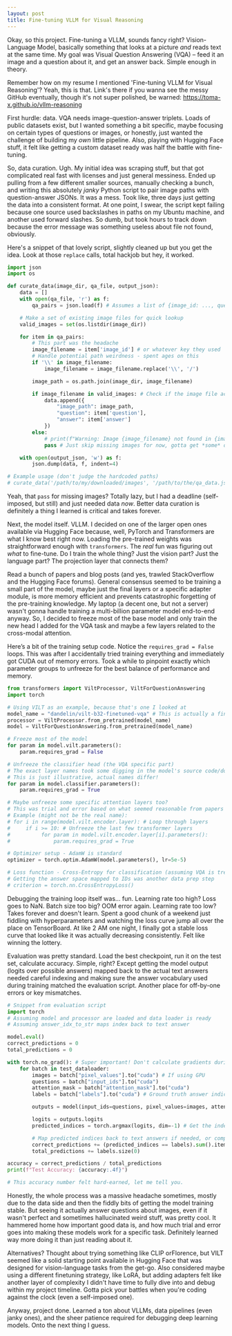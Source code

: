 ```yaml
---
layout: post
title: Fine-tuning VLLM for Visual Reasoning
---
```


Okay, so this project. Fine-tuning a VLLM, sounds fancy right? Vision-Language Model, basically something that looks at a picture *and* reads text at the same time. My goal was Visual Question Answering (VQA) – feed it an image and a question about it, and get an answer back. Simple enough in theory.

Remember how on my resume I mentioned 'Fine-tuning VLLM for Visual Reasoning'? Yeah, this is that. Link's there if you wanna see the messy GitHub eventually, though it's not super polished, be warned: https://toma-x.github.io/vllm-reasoning

First hurdle: data. VQA needs image-question-answer triplets. Loads of public datasets exist, but I wanted something a bit specific, maybe focusing on certain types of questions or images, or honestly, just wanted the challenge of building my *own* little pipeline. Also, playing with Hugging Face stuff, it felt like getting a custom dataset ready was half the battle with fine-tuning.

So, data curation. Ugh. My initial idea was scraping stuff, but that got complicated real fast with licenses and just general messiness. Ended up pulling from a few different smaller sources, manually checking a bunch, and writing this absolutely *janky* Python script to pair image paths with question-answer JSONs. It was a mess. Took like, three days just getting the data into a consistent format. At one point, I swear, the script kept failing because one source used backslashes in paths on my Ubuntu machine, and another used forward slashes. So dumb, but took hours to track down because the error message was something useless about file not found, obviously.

Here's a snippet of that lovely script, slightly cleaned up but you get the idea. Look at those `replace` calls, total hackjob but hey, it worked.

```python
import json
import os

def curate_data(image_dir, qa_file, output_json):
    data = []
    with open(qa_file, 'r') as f:
        qa_pairs = json.load(f) # Assumes a list of {image_id: ..., question: ..., answer: ...}

    # Make a set of existing image files for quick lookup
    valid_images = set(os.listdir(image_dir))

    for item in qa_pairs:
        # This part was the headache
        image_filename = item['image_id'] # or whatever key they used
        # Handle potential path weirdness - spent ages on this
        if '\\' in image_filename:
            image_filename = image_filename.replace('\\', '/')

        image_path = os.path.join(image_dir, image_filename)

        if image_filename in valid_images: # Check if the image file actually exists
            data.append({
                "image_path": image_path,
                "question": item['question'],
                "answer": item['answer']
            })
        else:
            # print(f"Warning: Image {image_filename} not found in {image_dir}") # uncommented this line so much
            pass # Just skip missing images for now, gotta get *some* data

    with open(output_json, 'w') as f:
        json.dump(data, f, indent=4)

# Example usage (don't judge the hardcoded paths)
# curate_data('/path/to/my/downloaded/images', '/path/to/the/qa_data.json', 'my_curated_dataset.json')
```
Yeah, that `pass` for missing images? Totally lazy, but I had a deadline (self-imposed, but still) and just needed data *now*. Better data curation is definitely a thing I learned is critical and takes forever.

Next, the model itself. VLLM. I decided on one of the larger open ones available via Hugging Face because, well, PyTorch and Transformers are what I know best right now. Loading the pre-trained weights was straightforward enough with `transformers`. The *real* fun was figuring out *what* to fine-tune. Do I train the whole thing? Just the vision part? Just the language part? The projection layer that connects them?

Read a bunch of papers and blog posts (and yes, trawled StackOverflow and the Hugging Face forums). General consensus seemed to be training a small part of the model, maybe just the final layers or a specific adapter module, is more memory efficient and prevents catastrophic forgetting of the pre-training knowledge. My laptop (a decent one, but not a server) wasn't gonna handle training a multi-billion parameter model end-to-end anyway. So, I decided to freeze most of the base model and only train the new head I added for the VQA task and maybe a few layers related to the cross-modal attention.

Here’s a bit of the training setup code. Notice the `requires_grad = False` loops. This was after I accidentally tried training everything and immediately got CUDA out of memory errors. Took a while to pinpoint exactly which parameter groups to unfreeze for the best balance of performance and memory.

```python
from transformers import ViltProcessor, ViltForQuestionAnswering
import torch

# Using VILT as an example, because that's one I looked at
model_name = "dandelin/vilt-b32-finetuned-vqa" # This is actually a finetuned one, but imagine it's a base VILT
processor = ViltProcessor.from_pretrained(model_name)
model = ViltForQuestionAnswering.from_pretrained(model_name)

# Freeze most of the model
for param in model.vilt.parameters():
    param.requires_grad = False

# Unfreeze the classifier head (the VQA specific part)
# The exact layer names took some digging in the model's source code/documentation
# This is just illustrative, actual names differ!
for param in model.classifier.parameters():
    param.requires_grad = True

# Maybe unfreeze some specific attention layers too?
# This was trial and error based on what seemed reasonable from papers
# Example (might not be the real name):
# for i in range(model.vilt.encoder.layer): # Loop through layers
#     if i >= 10: # Unfreeze the last few transformer layers
#          for param in model.vilt.encoder.layer[i].parameters():
#              param.requires_grad = True

# Optimizer setup - AdamW is standard
optimizer = torch.optim.AdamW(model.parameters(), lr=5e-5)

# Loss function - Cross-Entropy for classification (assuming VQA is treated as classification over possible answers)
# Getting the answer space mapped to IDs was another data prep step
# criterion = torch.nn.CrossEntropyLoss()
```
Debugging the training loop itself was... fun. Learning rate too high? Loss goes to NaN. Batch size too big? OOM error again. Learning rate too low? Takes forever and doesn't learn. Spent a good chunk of a weekend just fiddling with hyperparameters and watching the loss curve jump all over the place on TensorBoard. At like 2 AM one night, I finally got a stable loss curve that looked like it was actually decreasing consistently. Felt like winning the lottery.

Evaluation was pretty standard. Load the best checkpoint, run it on the test set, calculate accuracy. Simple, right? Except getting the model output (logits over possible answers) mapped back to the actual text answers needed careful indexing and making sure the answer vocabulary used during training matched the evaluation script. Another place for off-by-one errors or key mismatches.

```python
# Snippet from evaluation script
import torch
# Assuming model and processor are loaded and data loader is ready
# Assuming answer_idx_to_str maps index back to text answer

model.eval()
correct_predictions = 0
total_predictions = 0

with torch.no_grad(): # Super important! Don't calculate gradients during eval
    for batch in test_dataloader:
        images = batch["pixel_values"].to("cuda") # If using GPU
        questions = batch["input_ids"].to("cuda")
        attention_mask = batch["attention_mask"].to("cuda")
        labels = batch["labels"].to("cuda") # Ground truth answer indices

        outputs = model(input_ids=questions, pixel_values=images, attention_mask=attention_mask, labels=labels)

        logits = outputs.logits
        predicted_indices = torch.argmax(logits, dim=-1) # Get the index of the highest logit

        # Map predicted indices back to text answers if needed, or compare indices directly if labels are indices
        correct_predictions += (predicted_indices == labels).sum().item()
        total_predictions += labels.size(0)

accuracy = correct_predictions / total_predictions
print(f"Test Accuracy: {accuracy:.4f}")

# This accuracy number felt hard-earned, let me tell you.
```

Honestly, the whole process was a massive headache sometimes, mostly due to the data side and then the fiddly bits of getting the model training stable. But seeing it actually answer questions about images, even if it wasn't perfect and sometimes hallucinated weird stuff, was pretty cool. It hammered home how important good data is, and how much trial and error goes into making these models work for a specific task. Definitely learned way more doing it than just reading about it.

Alternatives? Thought about trying something like CLIP orFlorence, but VILT seemed like a solid starting point available in Hugging Face that was designed for vision-language tasks from the get-go. Also considered maybe using a different finetuning strategy, like LoRA, but adding adapters felt like another layer of complexity I didn't have time to fully dive into and debug within my project timeline. Gotta pick your battles when you're coding against the clock (even a self-imposed one).

Anyway, project done. Learned a ton about VLLMs, data pipelines (even janky ones), and the sheer patience required for debugging deep learning models. Onto the next thing I guess.